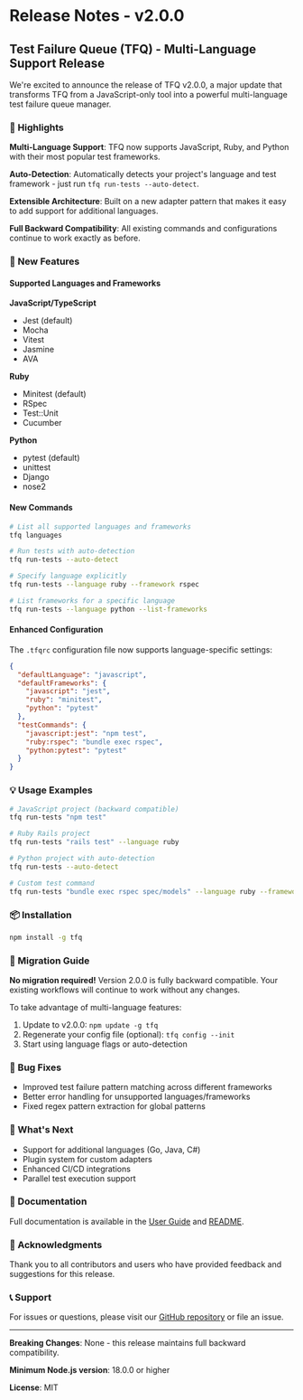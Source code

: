 # Release Notes - v2.0.0

## Test Failure Queue (TFQ) - Multi-Language Support Release

We're excited to announce the release of TFQ v2.0.0, a major update that transforms TFQ from a JavaScript-only tool into a powerful multi-language test failure queue manager.

### 🌟 Highlights

**Multi-Language Support**: TFQ now supports JavaScript, Ruby, and Python with their most popular test frameworks.

**Auto-Detection**: Automatically detects your project's language and test framework - just run `tfq run-tests --auto-detect`.

**Extensible Architecture**: Built on a new adapter pattern that makes it easy to add support for additional languages.

**Full Backward Compatibility**: All existing commands and configurations continue to work exactly as before.

### 🚀 New Features

#### Supported Languages and Frameworks

**JavaScript/TypeScript**
- Jest (default)
- Mocha
- Vitest
- Jasmine
- AVA

**Ruby**
- Minitest (default)
- RSpec
- Test::Unit
- Cucumber

**Python**
- pytest (default)
- unittest
- Django
- nose2

#### New Commands

```bash
# List all supported languages and frameworks
tfq languages

# Run tests with auto-detection
tfq run-tests --auto-detect

# Specify language explicitly
tfq run-tests --language ruby --framework rspec

# List frameworks for a specific language
tfq run-tests --language python --list-frameworks
```

#### Enhanced Configuration

The `.tfqrc` configuration file now supports language-specific settings:

```json
{
  "defaultLanguage": "javascript",
  "defaultFrameworks": {
    "javascript": "jest",
    "ruby": "minitest",
    "python": "pytest"
  },
  "testCommands": {
    "javascript:jest": "npm test",
    "ruby:rspec": "bundle exec rspec",
    "python:pytest": "pytest"
  }
}
```

### 💡 Usage Examples

```bash
# JavaScript project (backward compatible)
tfq run-tests "npm test"

# Ruby Rails project
tfq run-tests "rails test" --language ruby

# Python project with auto-detection
tfq run-tests --auto-detect

# Custom test command
tfq run-tests "bundle exec rspec spec/models" --language ruby --framework rspec
```

### 📦 Installation

```bash
npm install -g tfq
```

### 🔄 Migration Guide

**No migration required!** Version 2.0.0 is fully backward compatible. Your existing workflows will continue to work without any changes.

To take advantage of multi-language features:
1. Update to v2.0.0: `npm update -g tfq`
2. Regenerate your config file (optional): `tfq config --init`
3. Start using language flags or auto-detection

### 🐛 Bug Fixes

- Improved test failure pattern matching across different frameworks
- Better error handling for unsupported languages/frameworks
- Fixed regex pattern extraction for global patterns

### 🔮 What's Next

- Support for additional languages (Go, Java, C#)
- Plugin system for custom adapters
- Enhanced CI/CD integrations
- Parallel test execution support

### 📝 Documentation

Full documentation is available in the [User Guide](./USER_GUIDE.md) and [README](../README.md).

### 🙏 Acknowledgments

Thank you to all contributors and users who have provided feedback and suggestions for this release.

### 📞 Support

For issues or questions, please visit our [GitHub repository](https://github.com/your-org/tfq) or file an issue.

---

**Breaking Changes**: None - this release maintains full backward compatibility.

**Minimum Node.js version**: 18.0.0 or higher

**License**: MIT